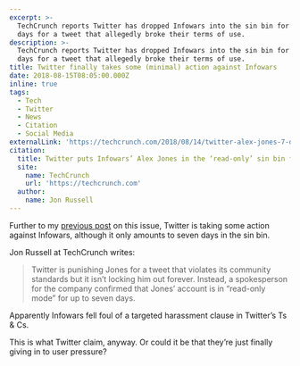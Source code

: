 ```yaml
---
excerpt: >-
  TechCrunch reports Twitter has dropped Infowars into the sin bin for seven
  days for a tweet that allegedly broke their terms of use.
description: >-
  TechCrunch reports Twitter has dropped Infowars into the sin bin for seven
  days for a tweet that allegedly broke their terms of use.
title: Twitter finally takes some (minimal) action against Infowars
date: 2018-08-15T08:05:00.000Z
inline: true
tags:
  - Tech
  - Twitter
  - News
  - Citation
  - Social Media
externalLink: 'https://techcrunch.com/2018/08/14/twitter-alex-jones-7-day-ban/'
citation:
  title: Twitter puts Infowars’ Alex Jones in the ‘read-only’ sin bin for 7 days
  site:
    name: TechCrunch
    url: 'https://techcrunch.com'
  author:
    name: Jon Russell
---
```

Further to my [previous post](/the-infowars-debate-and-a-websites-whims) on this issue, Twitter is taking some action against Infowars, although it only amounts to seven days in the sin bin.

Jon Russell at TechCrunch writes:

> Twitter is punishing Jones for a tweet that violates its community standards but it isn’t locking him out forever. Instead, a spokesperson for the company confirmed that Jones’ account is in “read-only mode” for up to seven days.  

Apparently Infowars fell foul of a targeted harassment clause in Twitter’s Ts & Cs.

This is what Twitter claim, anyway. Or could it be that they’re just finally giving in to user pressure?




